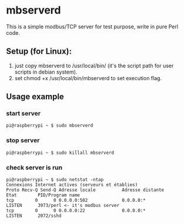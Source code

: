 # mbserverd

This is a simple modbus/TCP server for test purpose, write in pure Perl code.

## Setup (for Linux):
1. just copy mbserverd to /usr/local/bin/ (it's the script path for user scripts in debian system).
2. set chmod +x /usr/local/bin/mbserverd to set execution flag.

## Usage example

### start server

    pi@raspberrypi ~ $ sudo mbserverd

### stop server
    
    pi@raspberrypi ~ $ sudo killall mbserverd

### check server is run

    pi@raspberrypi ~ $ sudo netstat -ntap
    Connexions Internet actives (serveurs et établies)
    Proto Recv-Q Send-Q Adresse locale          Adresse distante        Etat        PID/Program name
    tcp        0      0 0.0.0.0:502             0.0.0.0:*               LISTEN      3973/perl <- it's modbus server
    tcp        0      0 0.0.0.0:22              0.0.0.0:*               LISTEN      2072/sshd

